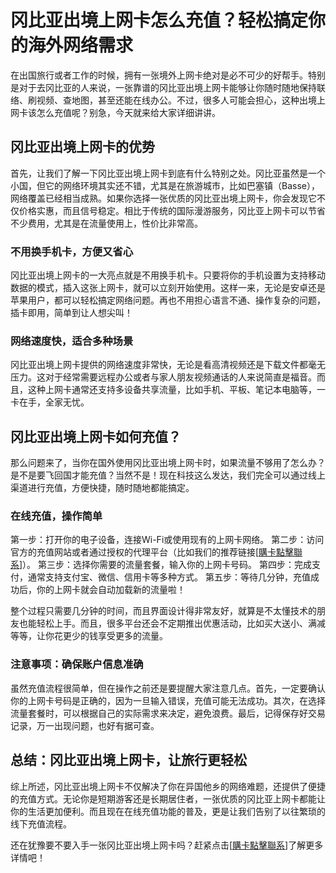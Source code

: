 # 冈比亚出境上网卡怎么充值？轻松搞定你的海外网络需求

在出国旅行或者工作的时候，拥有一张境外上网卡绝对是必不可少的好帮手。特别是对于去冈比亚的人来说，一张靠谱的冈比亚出境上网卡能够让你随时随地保持联络、刷视频、查地图，甚至还能在线办公。不过，很多人可能会担心，这种出境上网卡该怎么充值呢？别急，今天就来给大家详细讲讲。

## 冈比亚出境上网卡的优势

首先，让我们了解一下冈比亚出境上网卡到底有什么特别之处。冈比亚虽然是一个小国，但它的网络环境其实还不错，尤其是在旅游城市，比如巴塞镇（Basse），网络覆盖已经相当成熟。如果你选择一张优质的冈比亚出境上网卡，你会发现它不仅价格实惠，而且信号稳定。相比于传统的国际漫游服务，冈比亚上网卡可以节省不少费用，尤其是在流量使用上，性价比非常高。

### 不用换手机卡，方便又省心

冈比亚出境上网卡的一大亮点就是不用换手机卡。只要将你的手机设置为支持移动数据的模式，插入这张上网卡，就可以立刻开始使用。这样一来，无论是安卓还是苹果用户，都可以轻松搞定网络问题。再也不用担心语言不通、操作复杂的问题，插卡即用，简单到让人想尖叫！

### 网络速度快，适合多种场景

冈比亚出境上网卡提供的网络速度非常快，无论是看高清视频还是下载文件都毫无压力。这对于经常需要远程办公或者与家人朋友视频通话的人来说简直是福音。而且，这种上网卡通常还支持多设备共享流量，比如手机、平板、笔记本电脑等，一卡在手，全家无忧。

## 冈比亚出境上网卡如何充值？

那么问题来了，当你在国外使用冈比亚出境上网卡时，如果流量不够用了怎么办？是不是要飞回国才能充值？当然不是！现在科技这么发达，我们完全可以通过线上渠道进行充值，方便快捷，随时随地都能搞定。

### 在线充值，操作简单

第一步：打开你的电子设备，连接Wi-Fi或使用现有的上网卡网络。
第二步：访问官方的充值网站或者通过授权的代理平台（比如我们的推荐链接[[購卡點擊聯系](https://t.me/s/esim1088)]）。
第三步：选择你需要的流量套餐，输入你的上网卡号码。
第四步：完成支付，通常支持支付宝、微信、信用卡等多种方式。
第五步：等待几分钟，充值成功后，你的上网卡就会自动加载新的流量啦！

整个过程只需要几分钟的时间，而且界面设计得非常友好，就算是不太懂技术的朋友也能轻松上手。而且，很多平台还会不定期推出优惠活动，比如买大送小、满减等等，让你花更少的钱享受更多的流量。

### 注意事项：确保账户信息准确

虽然充值流程很简单，但在操作之前还是要提醒大家注意几点。首先，一定要确认你的上网卡号码是正确的，因为一旦输入错误，充值可能无法成功。其次，在选择流量套餐时，可以根据自己的实际需求来决定，避免浪费。最后，记得保存好交易记录，万一出现问题，也好有据可查。

## 总结：冈比亚出境上网卡，让旅行更轻松

综上所述，冈比亚出境上网卡不仅解决了你在异国他乡的网络难题，还提供了便捷的充值方式。无论你是短期游客还是长期居住者，一张优质的冈比亚上网卡都能让你的生活更加便利。而且现在在线充值功能的普及，更是让我们告别了以往繁琐的线下充值流程。

还在犹豫要不要入手一张冈比亚出境上网卡吗？赶紧点击[[購卡點擊聯系](https://t.me/s/esim1088)]了解更多详情吧！
